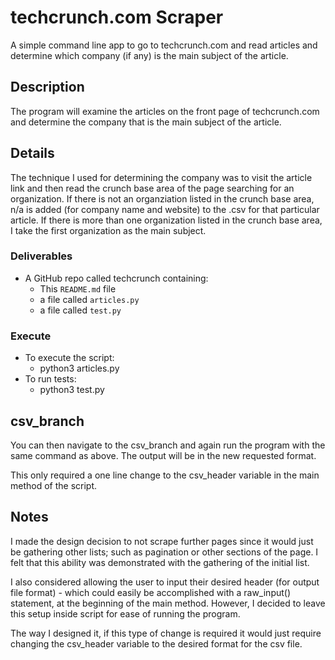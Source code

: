 # techcrunch.com Scraper

A simple command line app to go to techcrunch.com and read articles and
determine which company (if any) is the main subject of the article.

## Description

The program will examine the articles on the front page of techcrunch.com
and determine the company that is the main subject of the article.

## Details

The technique I used for determining the company was to visit the article
link and then read the crunch base area of the page searching for an organization.
If there is not an organziation listed in the crunch base area, n/a is added
(for company name and website) to the .csv for that particular article.  If
there is more than one organization listed in the crunch base area, I take the
first organization as the main subject.

### Deliverables

* A GitHub repo called techcrunch containing:
  * This `README.md` file
  * a file called `articles.py`
  * a file called `test.py`

### Execute

* To execute the script:
  * python3 articles.py
* To run tests:
  * python3 test.py

## csv_branch

You can then navigate to the csv_branch and again run the program with
the same command as above.  The output will be in the new requested format.

This only required a one line change to the csv_header variable in the main
method of the script.


## Notes

I made the design decision to not scrape further pages since it would just
be gathering other lists; such as pagination or other sections of the page.
I felt that this ability was demonstrated with the gathering of the initial
list.

I also considered allowing the user to input their desired header (for output
file format) - which could easily be accomplished with a raw_input() statement,
at the beginning of the main method.  However, I decided  to leave this setup
inside script for ease of running the program.

The way I designed it, if this type of change is required
it would just require changing the csv_header variable to the desired format
for the csv file.
